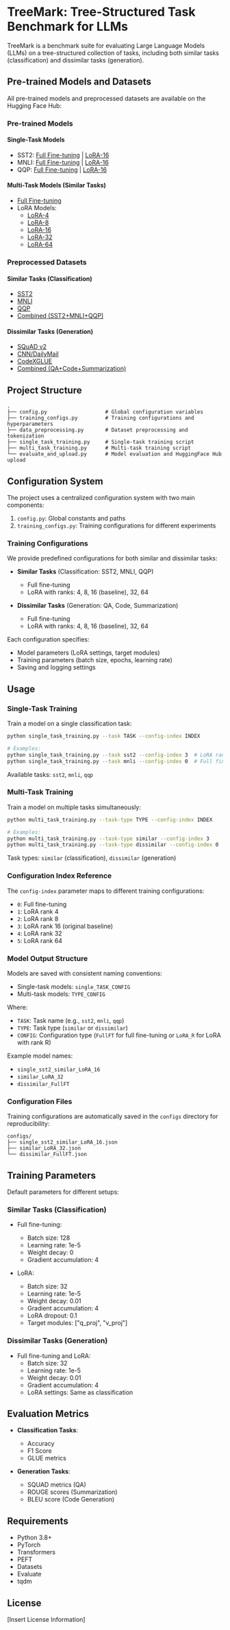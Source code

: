 # TreeMark: Tree-Structured Task Benchmark for LLMs

TreeMark is a benchmark suite for evaluating Large Language Models (LLMs) on a tree-structured collection of tasks, including both similar tasks (classification) and dissimilar tasks (generation).

## Pre-trained Models and Datasets

All pre-trained models and preprocessed datasets are available on the Hugging Face Hub:

### Pre-trained Models

#### Single-Task Models
- SST2: [Full Fine-tuning](https://huggingface.co/emirhanboge/LLaMA_1B_sst2_FullFT) | [LoRA-16](https://huggingface.co/emirhanboge/LLaMA_1B_sst2_LoRA_16)
- MNLI: [Full Fine-tuning](https://huggingface.co/emirhanboge/LLaMA_1B_mnli_FullFT) | [LoRA-16](https://huggingface.co/emirhanboge/LLaMA_1B_mnli_LoRA_16)
- QQP: [Full Fine-tuning](https://huggingface.co/emirhanboge/LLaMA_1B_qqp_FullFT) | [LoRA-16](https://huggingface.co/emirhanboge/LLaMA_1B_qqp_LoRA_16)

#### Multi-Task Models (Similar Tasks)
- [Full Fine-tuning](https://huggingface.co/emirhanboge/LLaMA_1B_sst2_mnli_qqp_FullFT_)
- LoRA Models:
  - [LoRA-4](https://huggingface.co/emirhanboge/LLaMA_1B_sst2_mnli_qqp_LoRA_4)
  - [LoRA-8](https://huggingface.co/emirhanboge/LLaMA_1B_sst2_mnli_qqp_LoRA_8)
  - [LoRA-16](https://huggingface.co/emirhanboge/LLaMA_1B_sst2_mnli_qqp_LoRA_16)
  - [LoRA-32](https://huggingface.co/emirhanboge/LLaMA_1B_sst2_mnli_qqp_LoRA_32)
  - [LoRA-64](https://huggingface.co/emirhanboge/LLaMA_1B_sst2_mnli_qqp_LoRA_64)

### Preprocessed Datasets

#### Similar Tasks (Classification)
- [SST2](https://huggingface.co/datasets/emirhanboge/sst2_llama1b_modified)
- [MNLI](https://huggingface.co/datasets/emirhanboge/mnli_llama1b_modified)
- [QQP](https://huggingface.co/datasets/emirhanboge/qqp_llama1b_modified)
- [Combined (SST2+MNLI+QQP)](https://huggingface.co/datasets/emirhanboge/sst2_mnli_qqp_llama1b_modified)

#### Dissimilar Tasks (Generation)
- [SQuAD v2](https://huggingface.co/datasets/emirhanboge/rajpurkar_squad_v2_llama1b_modified)
- [CNN/DailyMail](https://huggingface.co/datasets/emirhanboge/cnn_dailymail_llama1b_modified)
- [CodeXGLUE](https://huggingface.co/datasets/emirhanboge/codex_glue_llama1b_modified)
- [Combined (QA+Code+Summarization)](https://huggingface.co/datasets/emirhanboge/qa_code_summarization_llama1b_modified)

## Project Structure

```
.
├── config.py                   # Global configuration variables
├── training_configs.py         # Training configurations and hyperparameters
├── data_preprocessing.py       # Dataset preprocessing and tokenization
├── single_task_training.py     # Single-task training script
├── multi_task_training.py      # Multi-task training script
└── evaluate_and_upload.py      # Model evaluation and HuggingFace Hub upload
```

## Configuration System

The project uses a centralized configuration system with two main components:

1. `config.py`: Global constants and paths
2. `training_configs.py`: Training configurations for different experiments

### Training Configurations

We provide predefined configurations for both similar and dissimilar tasks:

- **Similar Tasks** (Classification: SST2, MNLI, QQP)
  - Full fine-tuning
  - LoRA with ranks: 4, 8, 16 (baseline), 32, 64

- **Dissimilar Tasks** (Generation: QA, Code, Summarization)
  - Full fine-tuning
  - LoRA with ranks: 4, 8, 16 (baseline), 32, 64

Each configuration specifies:
- Model parameters (LoRA settings, target modules)
- Training parameters (batch size, epochs, learning rate)
- Saving and logging settings

## Usage

### Single-Task Training

Train a model on a single classification task:

```bash
python single_task_training.py --task TASK --config-index INDEX

# Examples:
python single_task_training.py --task sst2 --config-index 3  # LoRA rank 16
python single_task_training.py --task mnli --config-index 0  # Full fine-tuning
```

Available tasks: `sst2`, `mnli`, `qqp`

### Multi-Task Training

Train a model on multiple tasks simultaneously:

```bash
python multi_task_training.py --task-type TYPE --config-index INDEX

# Examples:
python multi_task_training.py --task-type similar --config-index 3      # Classification tasks, LoRA rank 16
python multi_task_training.py --task-type dissimilar --config-index 0   # Generation tasks, full fine-tuning
```

Task types: `similar` (classification), `dissimilar` (generation)

### Configuration Index Reference

The `config-index` parameter maps to different training configurations:
- `0`: Full fine-tuning
- `1`: LoRA rank 4
- `2`: LoRA rank 8
- `3`: LoRA rank 16 (original baseline)
- `4`: LoRA rank 32
- `5`: LoRA rank 64

### Model Output Structure

Models are saved with consistent naming conventions:
- Single-task models: `single_TASK_CONFIG`
- Multi-task models: `TYPE_CONFIG`

Where:
- `TASK`: Task name (e.g., `sst2`, `mnli`, `qqp`)
- `TYPE`: Task type (`similar` or `dissimilar`)
- `CONFIG`: Configuration type (`FullFT` for full fine-tuning or `LoRA_R` for LoRA with rank R)

Example model names:
- `single_sst2_similar_LoRA_16`
- `similar_LoRA_32`
- `dissimilar_FullFT`

### Configuration Files

Training configurations are automatically saved in the `configs` directory for reproducibility:
```
configs/
├── single_sst2_similar_LoRA_16.json
├── similar_LoRA_32.json
└── dissimilar_FullFT.json
```

## Training Parameters

Default parameters for different setups:

### Similar Tasks (Classification)
- Full fine-tuning:
  - Batch size: 128
  - Learning rate: 1e-5
  - Weight decay: 0
  - Gradient accumulation: 4

- LoRA:
  - Batch size: 32
  - Learning rate: 1e-5
  - Weight decay: 0.01
  - Gradient accumulation: 4
  - LoRA dropout: 0.1
  - Target modules: ["q_proj", "v_proj"]

### Dissimilar Tasks (Generation)
- Full fine-tuning and LoRA:
  - Batch size: 32
  - Learning rate: 1e-5
  - Weight decay: 0.01
  - Gradient accumulation: 4
  - LoRA settings: Same as classification

## Evaluation Metrics

- **Classification Tasks**:
  - Accuracy
  - F1 Score
  - GLUE metrics

- **Generation Tasks**:
  - SQUAD metrics (QA)
  - ROUGE scores (Summarization)
  - BLEU score (Code Generation)

## Requirements

- Python 3.8+
- PyTorch
- Transformers
- PEFT
- Datasets
- Evaluate
- tqdm

## License

[Insert License Information]